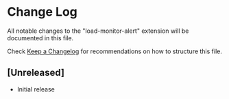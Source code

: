# Change Log

All notable changes to the "load-monitor-alert" extension will be documented in this file.

Check [Keep a Changelog](http://keepachangelog.com/) for recommendations on how to structure this file.

## [Unreleased]

- Initial release
